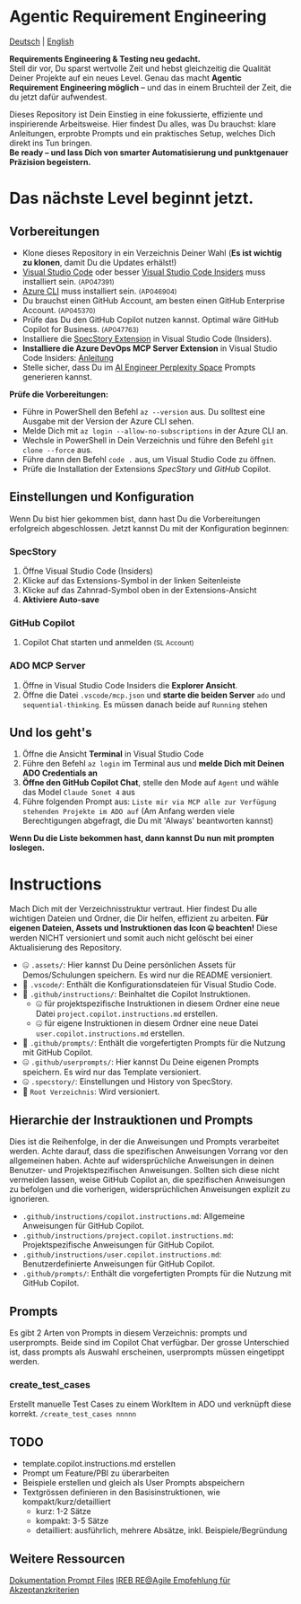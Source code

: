 # Agentic Requirement Engineering

[Deutsch](README.md) | [English](README.en.md)

**Requirements Engineering & Testing neu gedacht.**  
Stell dir vor, Du sparst wertvolle Zeit und hebst gleichzeitig die Qualität Deiner Projekte auf ein neues Level. Genau das macht **Agentic Requirement Engineering möglich** – und das in einem Bruchteil der Zeit, die du jetzt dafür aufwendest.

Dieses Repository ist Dein Einstieg in eine fokussierte, effiziente und inspirierende Arbeitsweise. Hier findest Du alles, was Du brauchst: klare Anleitungen, erprobte Prompts und ein praktisches Setup, welches Dich direkt ins Tun bringen.  
**Be ready – und lass Dich von smarter Automatisierung und punktgenauer Präzision begeistern.**  

# Das nächste Level beginnt jetzt.

## Vorbereitungen
- Klone dieses Repository in ein Verzeichnis Deiner Wahl (**Es ist wichtig zu klonen**, damit Du die Updates erhälst!) 
- [Visual Studio Code](https://code.visualstudio.com/) oder besser [Visual Studio Code Insiders](https://code.visualstudio.com/insiders/) muss installiert sein. <small>(AP047391)</small>
- [Azure CLI](https://learn.microsoft.com/en-us/cli/azure/install-azure-cli-windows) muss installiert sein. <small>(AP046904)</small>
- Du brauchst einen GitHub Account, am besten einen GitHub Enterprise Account. <small>(AP045370)</small>
- Prüfe das Du den GitHub Copilot nutzen kannst. Optimal wäre GitHub Copilot for Business. <small>(AP047763)</small>
- Installiere die [SpecStory Extension](https://marketplace.visualstudio.com/items?itemName=SpecStory.specstory-vscode) in Visual Studio Code (Insiders).
- **Installiere die Azure DevOps MCP Server Extension** in Visual Studio Code Insiders: [Anleitung](https://github.com/microsoft/azure-devops-mcp)
- Stelle sicher, dass Du im [AI Engineer Perplexity Space](https://www.perplexity.ai/spaces/the-ai-engineer-UslyhxrNTriahp77tvqP2g) Prompts generieren kannst.
 
**Prüfe die Vorbereitungen:**
 - Führe in PowerShell den Befehl `az --version` aus. Du solltest eine Ausgabe mit der Version der Azure CLI sehen.
 - Melde Dich mit `az login --allow-no-subscriptions` in der Azure CLI an. 
 - Wechsle in PowerShell in Dein Verzeichnis und führe den Befehl `git clone --force` aus.
 - Führe dann den Befehl `code .` aus, um Visual Studio Code zu öffnen.
 - Prüfe die Installation der Extensions *SpecStory* und *GitHub* Copilot.

## Einstellungen und Konfiguration
Wenn Du bist hier gekommen bist, dann hast Du die Vorbereitungen erfolgreich abgeschlossen. Jetzt kannst Du mit der Konfiguration beginnen:

### SpecStory
1. Öffne Visual Studio Code (Insiders)
2. Klicke auf das Extensions-Symbol in der linken Seitenleiste
3. Klicke auf das Zahnrad-Symbol oben in der Extensions-Ansicht
4. **Aktiviere Auto-save**

### GitHub Copilot
1. Copilot Chat starten und anmelden <small>(SL Account)</small>

### ADO MCP Server
1. Öffne in Visual Studio Code Insiders die **Explorer Ansicht**.
2. Öffne die Datei `.vscode/mcp.json` und **starte die beiden Server** `ado` und `sequential-thinking`. Es müssen danach beide auf `Running` stehen

## Und los geht's
1. Öffne die Ansicht **Terminal** in Visual Studio Code
2. Führe den Befehl `az login` im Terminal aus und **melde Dich mit Deinen ADO Credentials an**
3. **Öffne den GitHub Copilot Chat**, stelle den Mode auf `Agent` und wähle das Model `Claude Sonet 4` aus
4. Führe folgenden Prompt aus: `Liste mir via MCP alle zur Verfügung stehenden Projekte im ADO auf` (Am Anfang werden viele Berechtigungen abgefragt, die Du mit 'Always' beantworten kannst)

**Wenn Du die Liste bekommen hast, dann kannst Du nun mit prompten loslegen.**

# Instructions
Mach Dich mit der Verzeichnisstruktur vertraut. Hier findest Du alle wichtigen Dateien und Ordner, die Dir helfen, effizient zu arbeiten. **Für eigenen Dateien, Assets und Instruktionen das Icon 🤐 beachten!** Diese werden NICHT versioniert und somit auch nicht gelöscht bei einer Aktualisierung des Repository.

- 🤐 `.assets/`: Hier kannst Du Deine persönlichen Assets für Demos/Schulungen speichern. Es wird nur die README versioniert.
- 🔄️ `.vscode/`: Enthält die Konfigurationsdateien für Visual Studio Code.
- 🔄️ `.github/instructions/`: Beinhaltet die Copilot Instruktionen. 
  - 🤐 für projektspezifische Instruktionen in diesem Ordner eine neue Datei `project.copilot.instructions.md` erstellen.
  - 🤐 für eigene Instruktionen in diesem Ordner eine neue Datei `user.copilot.instructions.md` erstellen.
- 🔄️ `.github/prompts/`: Enthält die vorgefertigten Prompts für die Nutzung mit GitHub Copilot.
- 🤐 `.github/userprompts/`: Hier kannst Du Deine eigenen Prompts speichern. Es wird nur das Template versioniert.
- 🤐 `.specstory/`: Einstellungen und History von SpecStory.
- 🔄️ `Root Verzeichnis`: Wird versioniert.

## Hierarchie der Instrauktionen und Prompts
Dies ist die Reihenfolge, in der die Anweisungen und Prompts verarbeitet werden. Achte darauf, dass die spezifischen Anweisungen Vorrang vor den allgemeinen haben. Achte auf widersprüchliche Anweisungen in deinen Benutzer- und Projektspezifischen Anweisungen. Sollten sich diese nicht vermeiden lassen, weise GitHub Copilot an, die spezifischen Anweisungen zu befolgen und die vorherigen, widersprüchlichen Anweisungen explizit zu ignorieren.
- `.github/instructions/copilot.instructions.md`: Allgemeine Anweisungen für GitHub Copilot.
- `.github/instructions/project.copilot.instructions.md`: Projektspezifische Anweisungen für GitHub Copilot.
- `.github/instructions/user.copilot.instructions.md`: Benutzerdefinierte Anweisungen für GitHub Copilot.
- `.github/prompts/`: Enthält die vorgefertigten Prompts für die Nutzung mit GitHub Copilot.

## Prompts
Es gibt 2 Arten von Prompts in diesem Verzeichnis: prompts und userprompts. Beide sind im Copilot Chat verfügbar. Der grosse Unterschied ist, dass prompts als Auswahl erscheinen, userprompts müssen eingetippt werden.

### create_test_cases
Erstellt manuelle Test Cases zu einem WorkItem in ADO und verknüpft diese korrekt.
`/create_test_cases nnnnn`


## TODO
- template.copilot.instructions.md erstellen
- Prompt um Feature/PBI zu überarbeiten
- Beispiele erstellen und gleich als User Prompts abspeichern
- Textgrössen definieren in den Basisinstruktionen, wie kompakt/kurz/detailliert
  - kurz: 1-2 Sätze
  - kompakt: 3-5 Sätze
  - detailliert: ausführlich, mehrere Absätze, inkl. Beispiele/Begründung

## Weitere Ressourcen
[Dokumentation Prompt Files](https://code.visualstudio.com/docs/copilot/copilot-customization#_prompt-files-experimental)
[IREB RE@Agile Empfehlung für Akzeptanzkriterien](https://www.perplexity.ai/search/was-sind-mogliche-formate-fur-W482QZ6bRzWh_0MCBAKfdA#0)
